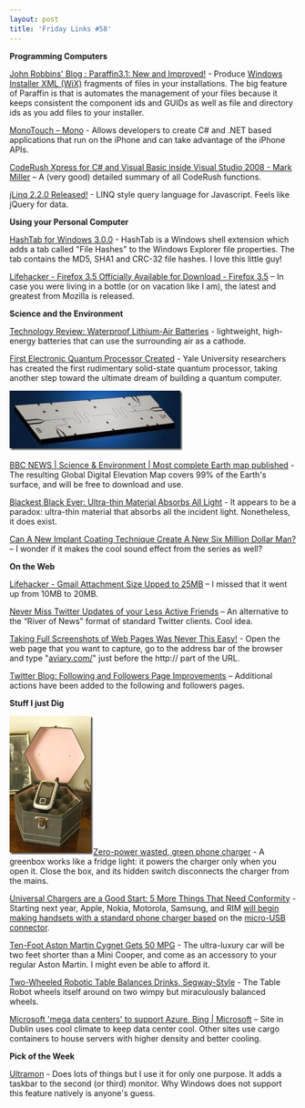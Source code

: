 ```yaml
---
layout: post
title: 'Friday Links #58'
---
```

**Programming Computers**

[John Robbins' Blog : Paraffin3.1: New and Improved!](http://www.wintellect.com/CS/blogs/jrobbins/archive/2009/06/28/paraffin3-1-new-and-improved.aspx) - Produce [Windows Installer XML (WiX)](http://wix.sourceforge.net/manual-wix3/main.htm) fragments of files in your installations. The big feature of Paraffin is that is automates the management of your files because it keeps consistent the component ids and GUIDs as well as file and directory ids as you add files to your installer.

[MonoTouch – Mono](http://www.iterasi.net/openviewer.aspx?sqrlitid=pgvlzvgaaugxflonyczdoa) - Allows developers to create C# and .NET based applications that run on the iPhone and can take advantage of the iPhone APIs.

[CodeRush Xpress for C# and Visual Basic inside Visual Studio 2008 - Mark Miller](http://community.devexpress.com/blogs/markmiller/archive/2009/06/25/coderush-xpress-for-c-and-visual-basic-2008.aspx) – A (very good) detailed summary of all CodeRush functions. 

[jLinq 2.2.0 Released!](http://somewebguy.wordpress.com/2009/06/28/jlinq-2-2-0-released/) - LINQ style query language for Javascript. Feels like jQuery for data.

**Using your Personal Computer**

[HashTab for Windows 3.0.0](http://fileforum.betanews.com/detail/HashTab-for-Windows/1096345722/1) - HashTab is a Windows shell extension which adds a tab called "File Hashes" to the Windows Explorer file properties. The tab contains the MD5, SHA1 and CRC-32 file hashes. I love this little guy!

[Lifehacker - Firefox 3.5 Officially Available for Download - Firefox 3.5](http://lifehacker.com/5304572/firefox-35-officially-available-for-download) – In case you were living in a bottle (or on vacation like I am), the latest and greatest from Mozilla is released.

**Science and the Environment**

[Technology Review: Waterproof Lithium-Air Batteries](http://www.technologyreview.com/energy/22926/) - lightweight, high-energy batteries that can use the surrounding air as a cathode. 

[First Electronic Quantum Processor Created](http://www.sciencedaily.com/releases/2009/06/090628171949.htm) - Yale University researchers has created the first rudimentary solid-state quantum processor, taking another step toward the ultimate dream of building a quantum computer.

![090628171949](/cdn/images/blog/FridayLinks58_894A/090628171949.jpg)

[BBC NEWS | Science & Environment | Most complete Earth map published](http://news.bbc.co.uk/2/hi/science/nature/8126197.stm) - The resulting Global Digital Elevation Map covers 99% of the Earth's surface, and will be free to download and use.

[Blackest Black Ever: Ultra-thin Material Absorbs All Light](http://www.sciencedaily.com/releases/2009/06/090630082647.htm) - It appears to be a paradox: ultra-thin material that absorbs all the incident light. Nonetheless, it does exist.

[Can A New Implant Coating Technique Create A New Six Million Dollar Man?](http://www.sciencedaily.com/releases/2009/06/090629132158.htm) – I wonder if it makes the cool sound effect from the series as well?

**On the Web**

[Lifehacker - Gmail Attachment Size Upped to 25MB](http://lifehacker.com/5303652/gmail-attachment-size-upped-to-25mb) – I missed that it went up from 10MB to 20MB. 

[Never Miss Twitter Updates of your Less Active Friends](http://www.labnol.org/internet/less-active-twitter-friends/9217/) – An alternative to the “River of News” format of standard Twitter clients. Cool idea.

[Taking Full Screenshots of Web Pages Was Never This Easy!](http://www.labnol.org/internet/full-screenshots-of-web-pages/9222/) - Open the web page that you want to capture, go to the address bar of the browser and type "[aviary.com/](http://aviary.com/)" just before the http:// part of the URL.

[Twitter Blog: Following and Followers Page Improvements](http://blog.twitter.com/2009/06/following-and-followers-page.html) – Additional actions have been added to the following and followers pages.

**Stuff I just Dig**

![greenbox_rocks](/cdn/images/blog/FridayLinks58_894A/greenbox_rocks.jpg)[Zero-power wasted, green phone charger](http://www.riccibitti.com/greenbox/greenbox.htm) - A greenbox works like a fridge light: it powers the charger only when you open it. Close the box, and its hidden switch disconnects the charger from the mains.

[Universal Chargers are a Good Start: 5 More Things That Need Conformity](http://www.pcworld.com/article/167578/universal_chargers_are_a_good_start_5_more_things_that_need_conformity.html) - Starting next year, Apple, Nokia, Motorola, Samsung, and RIM [will begin making handsets with a standard phone charger based](http://www.reuters.com/article/marketsNews/idCALT4437920090629?rpc=44) on the [micro-USB connector](http://en.wikipedia.org/wiki/Micro_usb#Mini_and_micro).

[Ten-Foot Aston Martin Cygnet Gets 50 MPG](http://www.popsci.com/cars/article/2009-06/ten-foot-car-gets-50mpg-costs-32000) - The ultra-luxury car will be two feet shorter than a Mini Cooper, and come as an accessory to your regular Aston Martin. I might even be able to afford it.

[Two-Wheeled Robotic Table Balances Drinks, Segway-Style](http://www.popsci.com/scitech/article/2009-06/two-wheeled-robotic-table-balances-drinks-segway-style) - The Table Robot wheels itself around on two wimpy but miraculously balanced wheels.

[Microsoft 'mega data centers' to support Azure, Bing | Microsoft](http://news.cnet.com/8301-10805_3-10277976-75.html?part=rss&subj=news&tag=2547-1_3-0-5) – Site in Dublin uses cool climate to keep data center cool. Other sites use cargo containers to house servers with higher density and better cooling.

**Pick of the Week**

[Ultramon](/ultramon) - Does lots of things but I use it for only one purpose. It adds a taskbar to the second (or third) monitor. Why Windows does not support this feature natively is anyone's guess.
